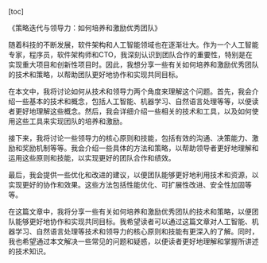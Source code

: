 
[toc]                    
                
                
《策略迭代与领导力：如何培养和激励优秀团队》

随着科技的不断发展，软件架构和人工智能领域也在逐渐壮大。作为一个人工智能专家，程序员，软件架构师和CTO，我深刻认识到团队合作的重要性，特别是在实现重大项目和创新性项目时。因此，我想分享一些有关如何培养和激励优秀团队的技术和策略，以帮助团队更好地协作和实现共同目标。

在本文中，我将讨论如何从技术和领导力两个角度来理解这个问题。首先，我会介绍一些基本的技术和概念，包括人工智能、机器学习、自然语言处理等等，以便读者更好地理解这些概念。然后，我会详细介绍一些相关的技术和工具，以及如何使用这些工具来实现团队的培养和激励。

接下来，我将讨论一些领导力的核心原则和技能，包括有效的沟通、决策能力、激励和奖励机制等等。我会介绍一些具体的方法和策略，以帮助领导者更好地理解和运用这些原则和技能，以实现更好的团队合作和绩效。

最后，我会提供一些优化和改进的建议，以便团队能够更好地利用技术和资源，以实现更好的协作和效果。这些方法包括性能优化、可扩展性改进、安全性加固等等。

在这篇文章中，我将分享一些有关如何培养和激励优秀团队的技术和策略，以便团队能够更好地协作和实现共同目标。我希望读者可以通过这篇文章对人工智能、机器学习、自然语言处理等技术和领导力的核心原则和技能有更深入的了解。同时，我也希望通过本文解决一些常见的问题和疑惑，以便读者更好地理解和掌握所讲述的技术知识。

